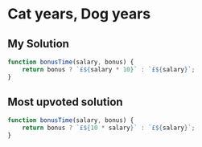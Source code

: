# Cat years, Dog years

## My Solution

```javascript
function bonusTime(salary, bonus) {
    return bonus ? `£${salary * 10}` : `£${salary}`;
}
```

## Most upvoted solution

```javascript
function bonusTime(salary, bonus) {
    return bonus ? `£${10 * salary}` : `£${salary}`;
}
```
